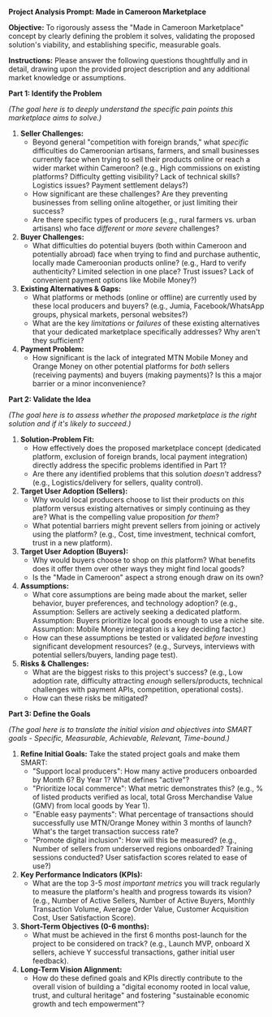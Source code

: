 
**Project Analysis Prompt: Made in Cameroon Marketplace**

**Objective:** To rigorously assess the "Made in Cameroon Marketplace" concept by clearly defining the problem it solves, validating the proposed solution's viability, and establishing specific, measurable goals.

**Instructions:** Please answer the following questions thoughtfully and in detail, drawing upon the provided project description and any additional market knowledge or assumptions.

**Part 1: Identify the Problem**

*(The goal here is to deeply understand the specific pain points this marketplace aims to solve.)*

1.  **Seller Challenges:**
    * Beyond general "competition with foreign brands," what *specific* difficulties do Cameroonian artisans, farmers, and small businesses currently face when trying to sell their products online or reach a wider market within Cameroon? (e.g., High commissions on existing platforms? Difficulty getting visibility? Lack of technical skills? Logistics issues? Payment settlement delays?)
    * How significant are these challenges? Are they preventing businesses from selling online altogether, or just limiting their success?
    * Are there specific types of producers (e.g., rural farmers vs. urban artisans) who face *different* or *more severe* challenges?
2.  **Buyer Challenges:**
    * What difficulties do potential buyers (both within Cameroon and potentially abroad) face when trying to find and purchase authentic, locally made Cameroonian products online? (e.g., Hard to verify authenticity? Limited selection in one place? Trust issues? Lack of convenient payment options like Mobile Money?)
3.  **Existing Alternatives & Gaps:**
    * What platforms or methods (online or offline) are currently used by these local producers and buyers? (e.g., Jumia, Facebook/WhatsApp groups, physical markets, personal websites?)
    * What are the key *limitations* or *failures* of these existing alternatives that your dedicated marketplace specifically addresses? Why aren't they sufficient?
4.  **Payment Problem:**
    * How significant is the lack of integrated MTN Mobile Money and Orange Money on other potential platforms for *both* sellers (receiving payments) and buyers (making payments)? Is this a major barrier or a minor inconvenience?

**Part 2: Validate the Idea**

*(The goal here is to assess whether the proposed marketplace is the right solution and if it's likely to succeed.)*

1.  **Solution-Problem Fit:**
    * How effectively does the proposed marketplace concept (dedicated platform, exclusion of foreign brands, local payment integration) directly address the specific problems identified in Part 1?
    * Are there any identified problems that this solution *doesn't* address? (e.g., Logistics/delivery for sellers, quality control).
2.  **Target User Adoption (Sellers):**
    * Why would local producers choose to list their products on *this* platform versus existing alternatives or simply continuing as they are? What is the compelling value proposition *for them*?
    * What potential barriers might prevent sellers from joining or actively using the platform? (e.g., Cost, time investment, technical comfort, trust in a new platform).
3.  **Target User Adoption (Buyers):**
    * Why would buyers choose to shop on *this* platform? What benefits does it offer them over other ways they might find local goods?
    * Is the "Made in Cameroon" aspect a strong enough draw on its own?
4.  **Assumptions:**
    * What core assumptions are being made about the market, seller behavior, buyer preferences, and technology adoption? (e.g., Assumption: Sellers are actively seeking a dedicated platform. Assumption: Buyers prioritize local goods enough to use a niche site. Assumption: Mobile Money integration is a key deciding factor.)
    * How can these assumptions be tested or validated *before* investing significant development resources? (e.g., Surveys, interviews with potential sellers/buyers, landing page test).
5.  **Risks & Challenges:**
    * What are the biggest risks to this project's success? (e.g., Low adoption rate, difficulty attracting *enough* sellers/products, technical challenges with payment APIs, competition, operational costs).
    * How can these risks be mitigated?

**Part 3: Define the Goals**

*(The goal here is to translate the initial vision and objectives into SMART goals - Specific, Measurable, Achievable, Relevant, Time-bound.)*

1.  **Refine Initial Goals:** Take the stated project goals and make them SMART:
    * "Support local producers": How many active producers onboarded by Month 6? By Year 1? What defines "active"?
    * "Prioritize local commerce": What metric demonstrates this? (e.g., % of listed products verified as local, total Gross Merchandise Value (GMV) from local goods by Year 1).
    * "Enable easy payments": What percentage of transactions should successfully use MTN/Orange Money within 3 months of launch? What's the target transaction success rate?
    * "Promote digital inclusion": How will this be measured? (e.g., Number of sellers from underserved regions onboarded? Training sessions conducted? User satisfaction scores related to ease of use?)
2.  **Key Performance Indicators (KPIs):**
    * What are the top 3-5 *most important metrics* you will track regularly to measure the platform's health and progress towards its vision? (e.g., Number of Active Sellers, Number of Active Buyers, Monthly Transaction Volume, Average Order Value, Customer Acquisition Cost, User Satisfaction Score).
3.  **Short-Term Objectives (0-6 months):**
    * What must be achieved in the first 6 months post-launch for the project to be considered on track? (e.g., Launch MVP, onboard X sellers, achieve Y successful transactions, gather initial user feedback).
4.  **Long-Term Vision Alignment:**
    * How do these defined goals and KPIs directly contribute to the overall vision of building a "digital economy rooted in local value, trust, and cultural heritage" and fostering "sustainable economic growth and tech empowerment"?
